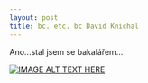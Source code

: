 ```yaml
---
layout: post
title: bc. etc. bc David Knichal
---
```


Ano...stal jsem se bakalářem...

 [![IMAGE ALT TEXT HERE](https://img.youtube.com/vi/YOUTUBE_VIDEO_ID_HERE/0.jpg)](https://youtu.be/4pOitHlghW0)
 

